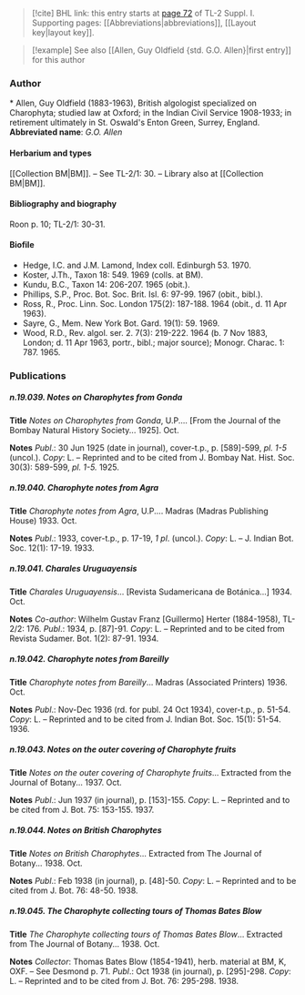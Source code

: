 > [!cite] BHL link: this entry starts at [page 72](https://www.biodiversitylibrary.org/page/33264799) of TL-2 Suppl. I.
> Supporting pages: [[Abbreviations|abbreviations]], [[Layout key|layout key]].

> [!example] See also [[Allen, Guy Oldfield {std. G.O. Allen}|first entry]] for this author

### Author

\* Allen, Guy Oldfield (1883-1963), British algologist specialized on Charophyta; studied law at Oxford; in the Indian Civil Service 1908-1933; in retirement ultimately in St. Oswald's Enton Green, Surrey, England. 
**Abbreviated name**: *G.O. Allen*

#### Herbarium and types

[[Collection BM|BM]]. – See TL-2/1: 30. – Library also at [[Collection BM|BM]].

#### Bibliography and biography

Roon p. 10; TL-2/1: 30-31.

#### Biofile

- Hedge, I.C. and J.M. Lamond, Index coll. Edinburgh 53. 1970.
- Koster, J.Th., Taxon 18: 549. 1969 (colls. at BM).
- Kundu, B.C., Taxon 14: 206-207. 1965 (obit.).
- Phillips, S.P., Proc. Bot. Soc. Brit. Isl. 6: 97-99. 1967 (obit., bibl.).
- Ross, R., Proc. Linn. Soc. London 175(2): 187-188. 1964 (obit., d. 11 Apr 1963).
- Sayre, G., Mem. New York Bot. Gard. 19(1): 59. 1969.
- Wood, R.D., Rev. algol. ser. 2. 7(3): 219-222. 1964 (b. 7 Nov 1883, London; d. 11 Apr 1963, portr., bibl.; major source); Monogr. Charac. 1: 787. 1965.

### Publications

##### n.19.039. Notes on Charophytes from Gonda

**Title**
*Notes on Charophytes from Gonda*, U.P.... \[From the Journal of the Bombay Natural History Society... 1925\]. Oct.

**Notes**
*Publ*.: 30 Jun 1925 (date in journal), cover-t.p., p. \[589\]-599, *pl. 1-5* (uncol.). *Copy*: L. – Reprinted and to be cited from J. Bombay Nat. Hist. Soc. 30(3): 589-599, *pl. 1-5.* 1925.

##### n.19.040. Charophyte notes from Agra

**Title**
*Charophyte notes from Agra*, U.P.... Madras (Madras Publishing House) 1933. Oct.

**Notes**
*Publ*.: 1933, cover-t.p., p. 17-19, *1 pl*. (uncol.). *Copy*: L. – J. Indian Bot. Soc. 12(1): 17-19. 1933.

##### n.19.041. Charales Uruguayensis

**Title**
*Charales Uruguayensis*... \[Revista Sudamericana de Botánica...\] 1934. Oct.

**Notes**
*Co-author*: Wilhelm Gustav Franz \[Guillermo\] Herter (1884-1958), TL-2/2: 176.
*Publ*.: 1934, p. \[87\]-91. *Copy*: L. – Reprinted and to be cited from Revista Sudamer. Bot. 1(2): 87-91. 1934.

##### n.19.042. Charophyte notes from Bareilly

**Title**
*Charophyte notes from Bareilly*... Madras (Associated Printers) 1936. Oct.

**Notes**
*Publ*.: Nov-Dec 1936 (rd. for publ. 24 Oct 1934), cover-t.p., p. 51-54. *Copy*: L. – Reprinted and to be cited from J. Indian Bot. Soc. 15(1): 51-54. 1936.

##### n.19.043. Notes on the outer covering of Charophyte fruits

**Title**
*Notes on the outer covering of Charophyte fruits*... Extracted from the Journal of Botany... 1937. Oct.

**Notes**
*Publ*.: Jun 1937 (in journal), p. \[153\]-155. *Copy*: L. – Reprinted and to be cited from J. Bot. 75: 153-155. 1937.

##### n.19.044. Notes on British Charophytes

**Title**
*Notes on British Charophytes*... Extracted from The Journal of Botany... 1938. Oct.

**Notes**
*Publ*.: Feb 1938 (in journal), p. \[48\]-50. *Copy*: L. – Reprinted and to be cited from J. Bot. 76: 48-50. 1938.

##### n.19.045. The Charophyte collecting tours of Thomas Bates Blow

**Title**
*The Charophyte collecting tours of Thomas Bates Blow*... Extracted from The Journal of Botany... 1938. Oct.

**Notes**
*Collector*: Thomas Bates Blow (1854-1941), herb. material at BM, K, OXF. – See Desmond p. 71.
*Publ*.: Oct 1938 (in journal), p. \[295\]-298. *Copy*: L. – Reprinted and to be cited from J. Bot. 76: 295-298. 1938.

